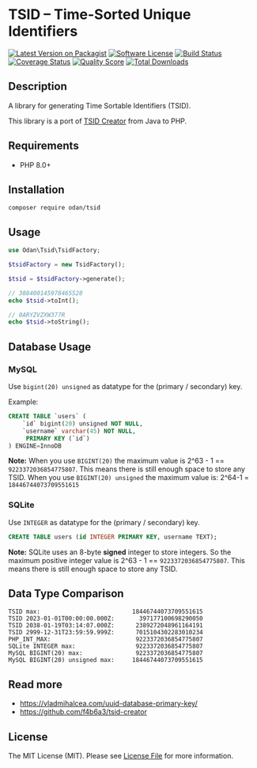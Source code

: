 # TSID – Time-Sorted Unique Identifiers

[![Latest Version on Packagist](https://img.shields.io/github/release/odan/tsid.svg)](https://packagist.org/packages/odan/tsid)
[![Software License](https://img.shields.io/badge/license-MIT-brightgreen.svg)](LICENSE)
[![Build Status](https://github.com/odan/tsid/workflows/build/badge.svg)](https://github.com/odan/tsid/actions)
[![Coverage Status](https://img.shields.io/scrutinizer/coverage/g/odan/tsid.svg)](https://scrutinizer-ci.com/g/odan/tsid/code-structure)
[![Quality Score](https://img.shields.io/scrutinizer/quality/g/odan/tsid.svg)](https://scrutinizer-ci.com/g/odan/tsid/?branch=master)
[![Total Downloads](https://img.shields.io/packagist/dt/odan/tsid.svg)](https://packagist.org/packages/odan/tsid/stats)

## Description

A library for generating Time Sortable Identifiers (TSID).

This library is a port of [TSID Creator](https://github.com/f4b6a3/tsid-creator) from Java to PHP.

## Requirements

 * PHP 8.0+

## Installation

```
composer require odan/tsid
```

## Usage

```php
use Odan\Tsid\TsidFactory;

$tsidFactory = new TsidFactory();

$tsid = $tsidFactory->generate();

// 388400145978465528
echo $tsid->toInt();

// 0ARYZVZXW377R
echo $tsid->toString();
```

## Database Usage

### MySQL

Use `bigint(20) unsigned` as datatype for the (primary / secondary) key. 

Example:

```sql
CREATE TABLE `users` (
    `id` bigint(20) unsigned NOT NULL,
    `username` varchar(45) NOT NULL,
     PRIMARY KEY (`id`)
) ENGINE=InnoDB
```

**Note:** When you use `BIGINT(20)` the maximum value is 2^63 - 1 == `9223372036854775807`.
This means there is still enough space to store any TSID.
When you use `BIGINT(20) unsigned` the maximum value is: 2^64-1 = `18446744073709551615`

### SQLite

Use `INTEGER` as datatype for the (primary / secondary) key.

```sql
CREATE TABLE users (id INTEGER PRIMARY KEY, username TEXT);
```

**Note:** SQLite uses an 8-byte **signed** integer to store integers.
So the maximum positive integer value is 2^63 - 1 == `9223372036854775807`.
This means there is still enough space to store any TSID.

## Data Type Comparison

```
TSID max:                          18446744073709551615
TSID 2023-01-01T00:00:00.000Z:       397177100698290050
TSID 2038-01-19T03:14:07.000Z:      2389272048961164191
TSID 2999-12-31T23:59:59.999Z:      7015104302283010234
PHP_INT_MAX:                        9223372036854775807
SQLite INTEGER max:                 9223372036854775807
MySQL BIGINT(20) max:               9223372036854775807
MySQL BIGINT(20) unsigned max:     18446744073709551615
```

## Read more

* https://vladmihalcea.com/uuid-database-primary-key/
* https://github.com/f4b6a3/tsid-creator

## License

The MIT License (MIT). Please see [License File](LICENSE) for more information.
